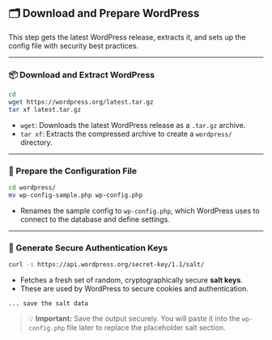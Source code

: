 ## 🗂️ Download and Prepare WordPress

This step gets the latest WordPress release, extracts it, and sets up the config file with security best practices.

---

### 📦 Download and Extract WordPress

```bash
cd
wget https://wordpress.org/latest.tar.gz
tar xf latest.tar.gz
```

* `wget`: Downloads the latest WordPress release as a `.tar.gz` archive.
* `tar xf`: Extracts the compressed archive to create a `wordpress/` directory.

---

### 🔧 Prepare the Configuration File

```bash
cd wordpress/
mv wp-config-sample.php wp-config.php
```

* Renames the sample config to `wp-config.php`, which WordPress uses to connect to the database and define settings.

---

### 🔐 Generate Secure Authentication Keys

```bash
curl -s https://api.wordpress.org/secret-key/1.1/salt/
```

* Fetches a fresh set of random, cryptographically secure **salt keys**.
* These are used by WordPress to secure cookies and authentication.

```note
... save the salt data
```

> 💡 **Important:** Save the output securely. You will paste it into the `wp-config.php` file later to replace the placeholder salt section.
